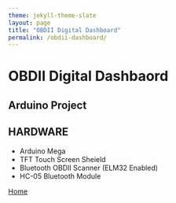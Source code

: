 ```yaml
---
theme: jekyll-theme-slate
layout: page
title: "OBDII Digital Dashboard"
permalink: /obdii-dashboard/
---
```


# OBDII Digital Dashbaord
## Arduino Project

## HARDWARE
- Arduino Mega
- TFT Touch Screen Sheield 
- Bluetooth OBDII Scanner (ELM32 Enabled)
- HC-05 Bluetooth Module

[Home](https://kwardynski.github.io/)
